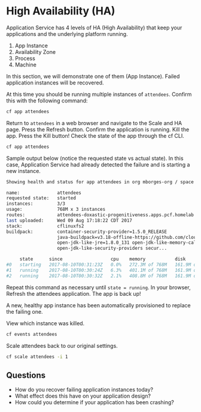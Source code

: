 # High Availability (HA)

Application Service has 4 levels of HA (High Availability) that keep your applications and the underlying platform running. 
1. App Instance
1. Availability Zone
1. Process
4. Machine

In this section, we will demonstrate one of them (App Instance). Failed application instances will be recovered.

At this time you should be running multiple instances of `attendees`. Confirm this with the following command:
```sh
cf app attendees
```

Return to `attendees` in a web browser and navigate to the Scale and HA page. Press the Refresh button. Confirm the application is running.
Kill the app. Press the Kill button!
Check the state of the app through the cf CLI.
```sh
cf app attendees
```

Sample output below (notice the requested state vs actual state). In this case,  Application Service had already detected the failure and is starting a new instance.
```sh
Showing health and status for app attendees in org mborges-org / space development as admin...

name:              attendees
requested state:   started
instances:         3/3
usage:             768M x 3 instances
routes:            attendees-doxastic-progenitiveness.apps.pcf.homelab.lan
last uploaded:     Wed 09 Aug 17:18:22 CDT 2017
stack:             cflinuxfs2
buildpack:         container-security-provider=1.5.0_RELEASE
                   java-buildpack=v3.18-offline-https://github.com/cloudfoundry/java-buildpack.git#841ecb2 java-main
                   open-jdk-like-jre=1.8.0_131 open-jdk-like-memory-calculator=2.0.2_RELEASE
                   open-jdk-like-security-providers secur...

     state      since                  cpu    memory           disk           details
#0   starting   2017-08-10T00:31:23Z   0.0%   272.3M of 768M   161.9M of 1G
#1   running    2017-08-10T00:30:24Z   6.3%   401.1M of 768M   161.9M of 1G
#2   running    2017-08-10T00:30:32Z   2.1%   408.8M of 768M   161.9M of 1G
```
Repeat this command as necessary until `state = running`.
In your browser, Refresh the attendees application.
The app is back up!

A new, healthy app instance has been automatically provisioned to replace the failing one.

View which instance was killed.
```sh
cf events attendees
```

Scale attendees back to our original settings.
```sh
cf scale attendees -i 1
```

## Questions
* How do you recover failing application instances today?
* What effect does this have on your application design?
* How could you determine if your application has been crashing?


